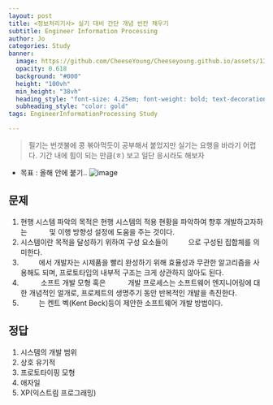 ```yaml
---
layout: post
title: <정보처리기사> 실기 대비 간단 개념 빈칸 채우기
subtitle: Engineer Information Processing
author: Jo
categories: Study
banner:
  image: https://github.com/CheeseYoung/Cheeseyoung.github.io/assets/132384527/344f03e1-3952-4eeb-974d-ccef6206193f
  opacity: 0.618
  background: "#000"
  height: "100vh"
  min_height: "38vh"
  heading_style: "font-size: 4.25em; font-weight: bold; text-decoration: underline"
  subheading_style: "color: gold"
tags: EngineerInformationProcessing Study

---
```


> 필기는 번갯불에 콩 볶아먹듯이 공부해서 붙었지만 실기는 요행을 바라기 어렵다.
> 기간 내에 힘이 되는 만큼(ㅎ) 보고 일단 응시라도 해보자 
- 목표 : 올해 안에 붙기..
![image](https://github.com/CheeseYoung/Cheeseyoung.github.io/assets/132384527/344f03e1-3952-4eeb-974d-ccef6206193f)

## 문제

1. 현행 시스템 파악의 목적은 현행 시스템의 적용 현황을 파악하여 향후 개발하고자하는 ``     `` 및 이행 방향성 설정에 도움을 주는 것이다.
2. 시스템이란 목적을 달성하기 위하여 구성 요소들이 ``     ``으로 구성된 집합체를 의미한다.
3. ``     ``에서 개발자는 시제품을 빨리 완성하기 위해 효율성과 무관한 알고리즘을 사용해도 되며, 프로토타입의 내부적 구조는 크게 상관하지 않아도 된다.
4. ``     `` 소프트 개발 모형 혹은 ``     `` 개발 프로세스는 소프트웨어 엔지니어링에 대한 개념적인 얼개로, 프로제트의 생명주기 동안 반복적인 개발을 촉진한다.
5. ``     ``는 켄트 벡(Kent Beck)등이 제안한 소프트웨어 개발 방법이다.






## 정답

1. 시스템의 개발 범위
2. 상호 유기적
3. 프로토타이핑 모형
4. 애자일
5. XP(익스트림 프로그래밍)












